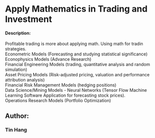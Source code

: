 # Apply Mathematics in Trading and Investment

#### Description:
Profitable trading is more about applying math. Using math for tradin strategies.     
Econometric Models (Forecasting and studying statistical significance)   
Econophysics Models (Advance Research)  
Financial Engineering Models (trading, quantitative analysis and random simulation)  
Asset Pricing Models (Risk-adjusted pricing, valuation and performance attribution analysis)  
Financial Risk Management Models (hedging positions)  
Data Science/Mining Models - Neural Networks (Tensor Flow Machine Learning Software Application for forecasting stock prices).  
Operations Research Models (Portfolio Optimization)


## Author:    
### Tin Hang  
